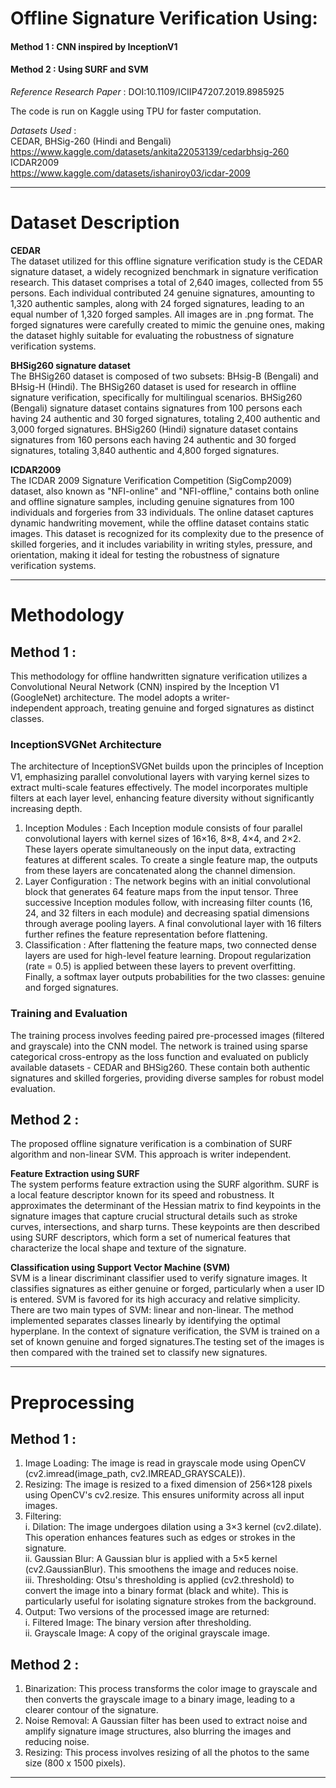 # Offline Signature Verification Using:
#### Method 1 : CNN inspired by InceptionV1  
#### Method 2 : Using SURF and SVM  

*Reference Research Paper* : DOI:10.1109/ICIIP47207.2019.8985925

The code is run on Kaggle using TPU for faster computation.

*Datasets Used* :  
CEDAR, BHSig-260 (Hindi and Bengali)  
https://www.kaggle.com/datasets/ankita22053139/cedarbhsig-260  
ICDAR2009  
https://www.kaggle.com/datasets/ishaniroy03/icdar-2009  

-------------------------------------------------------------------------------------------------------
# Dataset Description

**CEDAR**  
The dataset utilized for this offline signature verification study is the CEDAR signature dataset, a widely recognized benchmark in signature verification research. This dataset comprises a total of 2,640 images, collected from 55 persons. Each individual contributed 24 genuine signatures, amounting to 1,320 authentic samples, along with 24 forged signatures, leading to an equal number of 1,320 forged samples. All images are in .png format. The forged signatures were carefully created to mimic the genuine ones, making the dataset highly suitable for evaluating the robustness of signature verification systems.  

**BHSig260 signature dataset**  
The BHSig260 dataset is composed of two subsets: BHsig-B (Bengali) and BHsig-H (Hindi). The BHSig260 dataset is used for research in offline signature verification, specifically for multilingual scenarios. BHSig260 (Bengali) signature dataset contains signatures from 100 persons each having 24 authentic and 30 forged signatures, totaling 2,400 authentic and 3,000 forged signatures. BHSig260 (Hindi) signature dataset contains signatures from 160 persons each having 24 authentic and 30 forged signatures, totaling 3,840 authentic and 4,800 forged signatures.

**ICDAR2009**  
The ICDAR 2009 Signature Verification Competition (SigComp2009) dataset, also known as "NFI-online" and "NFI-offline," contains both online and offline signature samples, including genuine signatures from 100 individuals and forgeries from 33 individuals. The online dataset captures dynamic handwriting movement, while the offline dataset contains static images. This dataset is recognized for its complexity due to the presence of skilled forgeries, and it includes variability in writing styles, pressure, and orientation, making it ideal for testing the robustness of signature verification systems.

-------------------------------------------------------------------------------------------------------
# Methodology

## Method 1 :

This methodology for offline handwritten signature verification utilizes a Convolutional Neural Network (CNN) inspired by the Inception V1 (GoogleNet) architecture. The model adopts a writer-independent approach, treating genuine and forged signatures as distinct classes.

### InceptionSVGNet Architecture
The architecture of InceptionSVGNet builds upon the principles of Inception V1, emphasizing parallel convolutional layers with varying kernel sizes to extract multi-scale features effectively. The model incorporates multiple filters at each layer level, enhancing feature diversity without significantly increasing depth.  

1. Inception Modules : Each Inception module consists of four parallel convolutional layers with kernel sizes of 16×16, 8×8, 4×4, and 2×2. These layers operate simultaneously on the input data, extracting features at different scales. To create a single feature map, the outputs from these layers are concatenated along the channel dimension.  
2. Layer Configuration : The network begins with an initial convolutional block that generates 64 feature maps from the input tensor. Three successive Inception modules follow, with increasing filter counts (16, 24, and 32 filters in each module) and decreasing spatial dimensions through average pooling layers. A final convolutional layer with 16 filters further refines the feature representation before flattening.  
3. Classification : After flattening the feature maps, two connected dense layers are used for high-level feature learning. Dropout regularization (rate = 0.5) is applied between these layers to prevent overfitting. Finally, a softmax layer outputs probabilities for the two classes: genuine and forged signatures.  

### Training and Evaluation  
The training process involves feeding paired pre-processed images (filtered and grayscale) into the CNN model. The network is trained using sparse categorical cross-entropy as the loss function and evaluated on publicly available datasets - CEDAR and BHSig260. These contain both authentic signatures and skilled forgeries, providing diverse samples for robust model evaluation.  

## Method 2 :

The proposed offline signature verification is a combination of SURF algorithm and non-linear SVM. This approach is writer independent.

**Feature Extraction using SURF**  
The system performs feature extraction using the SURF algorithm. SURF is a local feature descriptor known for its speed and robustness. It approximates the determinant of the Hessian matrix to find keypoints in the signature images that capture crucial structural details such as stroke curves, intersections, and sharp turns. These keypoints are then described using SURF descriptors, which form a set of numerical features that characterize the local shape and texture of the signature.  

**Classification using Support Vector Machine (SVM)**  
SVM is a linear discriminant classifier used to verify signature images. It classifies signatures as either genuine or forged, particularly when a user ID is entered. SVM is favored for its high accuracy and relative simplicity. There are two main types of SVM: linear and non-linear. The method implemented separates classes linearly by identifying the optimal hyperplane. In the context of signature verification, the SVM is trained on a set of known genuine and forged signatures.The testing set of the images is then compared with the trained set to classify new signatures.  

-------------------------------------------------------------------------------------------------------

# Preprocessing  
## Method 1 :  
1. Image Loading: The image is read in grayscale mode using OpenCV (cv2.imread(image_path, cv2.IMREAD_GRAYSCALE)).  
2. Resizing: The image is resized to a fixed dimension of 256×128 pixels using OpenCV's cv2.resize. This ensures uniformity across all input images.  
3. Filtering:  
  i. Dilation: The image undergoes dilation using a 3×3 kernel (cv2.dilate). This operation enhances features such as edges or strokes in the signature.  
  ii. Gaussian Blur: A Gaussian blur is applied with a 5×5 kernel (cv2.GaussianBlur). This smoothens the image and reduces noise.  
  iii. Thresholding: Otsu's thresholding is applied (cv2.threshold) to convert the image into a binary format (black and white). This is particularly useful for isolating signature strokes from the background.  
4. Output: Two versions of the processed image are returned:  
   i. Filtered Image: The binary version after thresholding.  
   ii. Grayscale Image: A copy of the original grayscale image.

## Method 2 :
1. Binarization: This process transforms the color image to grayscale and then converts the
grayscale image to a binary image, leading to a clearer contour of the signature.
2. Noise Removal: A Gaussian filter has been used to extract noise and amplify signature image
structures, also blurring the images and reducing noise.
3. Resizing: This process involves resizing of all the photos to the same size (800 x 1500 pixels).
--------------------------------------------------------------------------------------------------------
